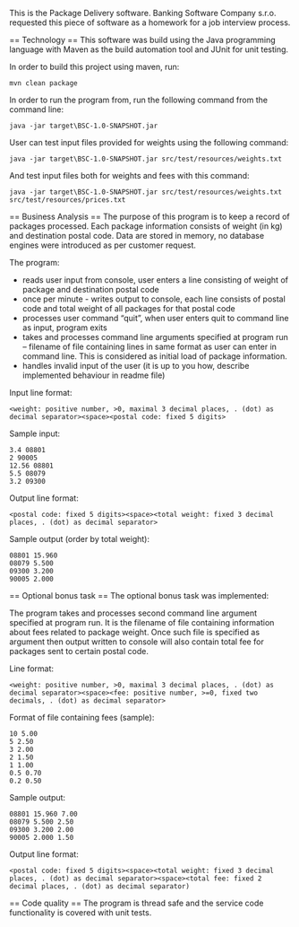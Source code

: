 This is the Package Delivery software.
Banking Software Company s.r.o. requested this piece of software as a homework for a job interview process.

== Technology ==
This software was build using the Java programming language with Maven as the build automation tool and JUnit for unit testing.

In order to build this project using maven, run:
```
mvn clean package
```

In order to run the program from, run the following command from the command line:
```
java -jar target\BSC-1.0-SNAPSHOT.jar
```

User can test input files provided for weights using the following command:
```
java -jar target\BSC-1.0-SNAPSHOT.jar src/test/resources/weights.txt
```

And test input files both for weights and fees with this command:
```
java -jar target\BSC-1.0-SNAPSHOT.jar src/test/resources/weights.txt src/test/resources/prices.txt
```

== Business Analysis ==
The purpose of this program is to keep a record of packages processed.
Each package information consists of weight (in kg) and destination postal code.
Data are stored in memory, no database engines were introduced as per customer request.

The program:
* reads user input from console, user enters a line consisting of weight of package and destination postal code
* once per minute - writes output to console, each line consists of postal code and total weight of all packages for that postal code
* processes user command “quit”, when user enters quit to command line as input, program exits
* takes and processes command line arguments specified at program run – filename of file containing lines in same format as user can enter in command line. This is considered as initial load of package information.
* handles invalid input of the user (it is up to you how, describe implemented behaviour in readme file)

Input line format:
```
<weight: positive number, >0, maximal 3 decimal places, . (dot) as decimal separator><space><postal code: fixed 5 digits> 
```
Sample input: 
```
3.4 08801
2 90005
12.56 08801
5.5 08079
3.2 09300
```
Output line format:
```
<postal code: fixed 5 digits><space><total weight: fixed 3 decimal places, . (dot) as decimal separator>
```
Sample output (order by total weight): 
```
08801 15.960
08079 5.500
09300 3.200
90005 2.000
```
== Optional bonus task ==
The optional bonus task was implemented:

The program takes and processes second command line argument specified at program run.
It is the filename of file containing information about fees related to package weight.
Once such file is specified as argument then output written to console will also contain
total fee for packages sent to certain postal code.

Line format:
```
<weight: positive number, >0, maximal 3 decimal places, . (dot) as decimal separator><space><fee: positive number, >=0, fixed two decimals, . (dot) as decimal separator> 
```
Format of file containing fees (sample):
```
10 5.00
5 2.50
3 2.00
2 1.50
1 1.00
0.5 0.70
0.2 0.50
```
Sample output: 
```
08801 15.960 7.00
08079 5.500 2.50
09300 3.200 2.00
90005 2.000 1.50
```
Output line format:
```
<postal code: fixed 5 digits><space><total weight: fixed 3 decimal places, . (dot) as decimal separator><space><total fee: fixed 2 decimal places, . (dot) as decimal separator)
```
== Code quality ==
The program is thread safe and the service code functionality is covered with unit tests.
